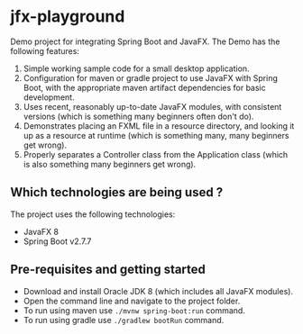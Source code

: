 # jfx-playground

Demo project for integrating Spring Boot and JavaFX. The Demo has the following features:

1. Simple working sample code for a small desktop application.
2. Configuration for maven or gradle project to use JavaFX with Spring Boot, with the appropriate maven artifact 
   dependencies for basic development.
3. Uses recent, reasonably up-to-date JavaFX modules, with consistent versions 
   (which is something many beginners often don't do).
4. Demonstrates placing an FXML file in a resource directory, and looking it up as a resource at runtime
   (which is something many, many beginners get wrong).
5. Properly separates a Controller class from the Application class 
   (which is also something many beginners get wrong).


## Which technologies are being used ?

The project uses the following technologies:

- JavaFX 8
- Spring Boot v2.7.7

## Pre-requisites and getting started

- Download and install Oracle JDK 8 (which includes all JavaFX modules).
- Open the command line and navigate to the project folder.
- To run using maven use `./mvnw spring-boot:run` command.
- To run using gradle use `./gradlew bootRun` command.
